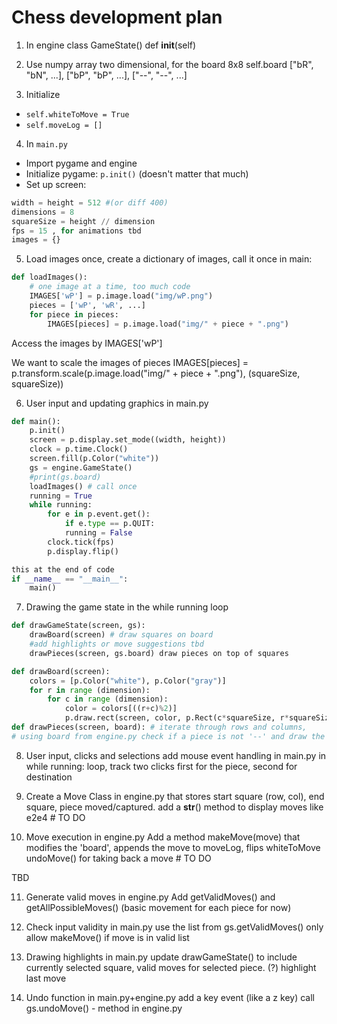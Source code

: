 # Chess development plan

1. In engine class GameState() def __init__(self)

2. Use numpy array two dimensional, for the board 8x8 self.board
["bR", "bN", ...],
["bP", "bP", ...],
["--", "--", ...]

3. Initialize  
- `self.whiteToMove = True`  
- `self.moveLog = []`

4. In `main.py`  
- Import pygame and engine  
- Initialize pygame: `p.init()` (doesn't matter that much)  
- Set up screen:  
```python
width = height = 512 #(or diff 400)
dimensions = 8
squareSize = height // dimension
fps = 15 , for animations tbd
images = {}
```

5. Load images once, create a dictionary of images, call it once in main:
```python
def loadImages():
    # one image at a time, too much code
    IMAGES['wP'] = p.image.load("img/wP.png") 
    pieces = ['wP', 'wR', ...]
    for piece in pieces: 
        IMAGES[pieces] = p.image.load("img/" + piece + ".png")
```
Access the images by IMAGES['wP']

We want to scale the images of pieces
IMAGES[pieces] = p.transform.scale(p.image.load("img/" + piece + ".png"), (squareSize, squareSize))

6. User input and updating graphics in main.py
```python
def main():
    p.init()
    screen = p.display.set_mode((width, height))
    clock = p.time.Clock()
    screen.fill(p.Color("white"))
    gs = engine.GameState()
    #print(gs.board)
    loadImages() # call once
    running = True
    while running:
        for e in p.event.get():
            if e.type == p.QUIT:
            running = False
        clock.tick(fps)
        p.display.flip()

this at the end of code
if __name__ == "__main__":
    main()
```

7. Drawing the game state in the while running loop

```python
def drawGameState(screen, gs):
    drawBoard(screen) # draw squares on board
    #add highlights or move suggestions tbd
    drawPieces(screen, gs.board) draw pieces on top of squares

def drawBoard(screen):
    colors = [p.Color("white"), p.Color("gray")]
    for r in range (dimension):
        for c in range (dimension):
            color = colors[((r+c)%2)] 
            p.draw.rect(screen, color, p.Rect(c*squareSize, r*squareSize, squareSize,squareSize))
def drawPieces(screen, board): # iterate through rows and columns,
# using board from engine.py check if a piece is not '--' and draw the piece
```
8. User input, clicks and selections
add mouse event handling in main.py in while running: loop,
track two clicks first for the piece, second for destination



9. Create a Move Class in engine.py that stores
start square (row, col),
end square,
piece moved/captured.
add a __str__() method to display moves like e2e4 # TO DO

10. Move execution in engine.py
Add a method makeMove(move) that
modifies the 'board',
appends the move to moveLog,
flips whiteToMove
undoMove() for taking back a move # TO DO

TBD

11. Generate valid moves in engine.py
Add getValidMoves() and getAllPossibleMoves()
(basic movement for each piece for now)

12. Check input validity in main.py
use the list from gs.getValidMoves()
only allow makeMove() if move is in valid list

13. Drawing highlights in main.py
update drawGameState() to include
currently selected square,
valid moves for selected piece.
(?) highlight last move

14. Undo function in main.py+engine.py
add a key event (like a z key)
call gs.undoMove() - method in engine.py
